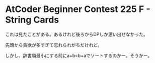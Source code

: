 # AtCoder Beginner Contest 225 F - String Cards
これは見たことがある。あるけれど後ろからDPしか思い出せなかった。

先頭から貪欲が多すぎて忘れられがちだけれど。

しかし、辞書順最小にする前にa+b<b+aでソートするのかー。そうかー。
